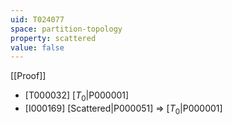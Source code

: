 ```yaml
---
uid: T024077
space: partition-topology
property: scattered
value: false
---
```

[[Proof]]

* [T000032] [$T_0$|P000001]
* [I000169] [Scattered|P000051] => [$T_0$|P000001]

